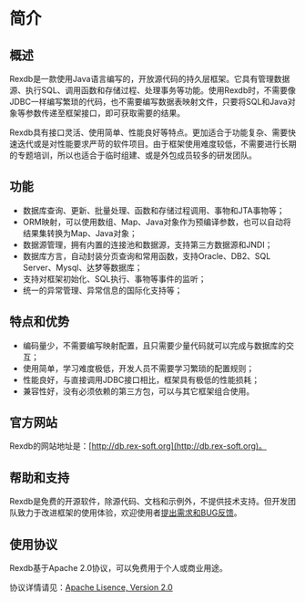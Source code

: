 # <div id="top">简介</div> #

<!--
summary		概述
feature		功能
advantage	特点和优势
website		官方网站
help		帮助和支持
lisence		使用协议
-->

## <div id="summary">概述</div> ##

Rexdb是一款使用Java语言编写的，开放源代码的持久层框架。它具有管理数据源、执行SQL、调用函数和存储过程、处理事务等功能。使用Rexdb时，不需要像JDBC一样编写繁琐的代码，也不需要编写数据表映射文件，只要将SQL和Java对象等参数传递至框架接口，即可获取需要的结果。

Rexdb具有接口灵活、使用简单、性能良好等特点。更加适合于功能复杂、需要快速迭代或是对性能要求严苛的软件项目。由于框架使用难度较低，不需要进行长期的专题培训，所以也适合于临时组建、或是外包成员较多的研发团队。

## <div id="feature">功能</div> ##

- 数据库查询、更新、批量处理、函数和存储过程调用、事物和JTA事物等；
- ORM映射，可以使用数组、Map、Java对象作为预编译参数，也可以自动将结果集转换为Map、Java对象；
- 数据源管理，拥有内置的连接池和数据源，支持第三方数据源和JNDI；
- 数据库方言，自动封装分页查询和常用函数，支持Oracle、DB2、SQL Server、Mysql、达梦等数据库；
- 支持对框架初始化、SQL执行、事物等事件的监听；
- 统一的异常管理、异常信息的国际化支持等；


## <div id="advantage">特点和优势</div> ##

- 编码量少，不需要编写映射配置，且只需要少量代码就可以完成与数据库的交互；
- 使用简单，学习难度极低，开发人员不需要学习繁琐的配置规则；
- 性能良好，与直接调用JDBC接口相比，框架具有极低的性能损耗；
- 兼容性好，没有必须依赖的第三方包，可以与其它框架组合使用。

## <div id="website">官方网站</div> ##

Rexdb的网站地址是：[http://db.rex-soft.org](http://db.rex-soft.org)。

## <div id="help">帮助和支持</div> ##

Rexdb是免费的开源软件，除源代码、文档和示例外，不提供技术支持。但开发团队致力于改进框架的使用体验，欢迎使用者[提出需求和BUG反馈](http://#)。

## <div id="lisence">使用协议</div> ##

Rexdb基于Apache 2.0协议，可以免费用于个人或商业用途。

协议详情请见：[Apache Lisence, Version 2.0](http://www.apache.org/licenses/LICENSE-2.0.html)